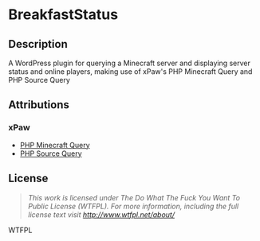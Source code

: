 # BreakfastStatus
## Description
A WordPress plugin for querying a Minecraft server and displaying server status and online players, making use of xPaw's PHP Minecraft Query and PHP Source Query

## Attributions
### xPaw
* <a href="https://github.com/xPaw/PHP-Minecraft-Query" target="_blank">PHP Minecraft Query</a>
* <a href="https://github.com/xPaw/PHP-Source-Query-Class" target="_blank">PHP Source Query</a>

## License
>*This work is licensed under The Do What The Fuck You Want To Public License (WTFPL).
>For more information, including the full license text visit http://www.wtfpl.net/about/*

<a href="http://www.wtfpl.net/"><img
       src="http://www.wtfpl.net/wp-content/uploads/2012/12/wtfpl-badge-4.png"
       width="80" height="15" alt="WTFPL" /></a>
